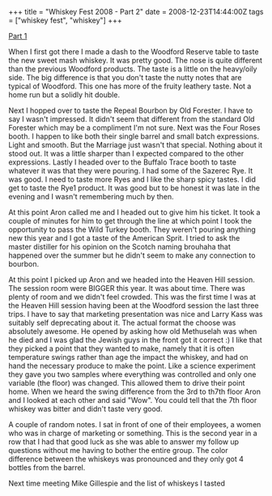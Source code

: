 +++
title = "Whiskey Fest 2008 - Part 2"
date = 2008-12-23T14:44:00Z
tags = ["whiskey fest", "whiskey"]
+++

[Part 1](http://mberkow.blogspot.com/2008_11_01_archive.html#8892188501416889519")


When I first got there I made a dash to the Woodford Reserve table to taste the new sweet mash whiskey. It was pretty good. The nose is quite different than the previous Woodford products. The taste is a little on the heavy/oily side. The big difference is that you don't taste the nutty notes that are typical of Woodford. This one has more of the fruity leathery taste. Not a home run but a solidly hit double.


Next I hopped over to taste the Repeal Bourbon by Old Forester. I have to say I wasn't impressed. It didn't seem that different from the standard Old Forester which may be a compliment I'm not sure. Next was the Four Roses booth. I happen to like both their single barrel and small batch expressions. Light and smooth. But the Marriage just wasn't that special. Nothing about it stood out. It was a little sharper than I expected compared to the other expressions. Lastly I headed over to the Buffalo Trace booth to taste whatever it was that they were pouring. I had some of the Sazerec Rye. It was good. I need to taste more Ryes and I like the sharp spicy tastes. I did get to taste the Rye1 product. It was good but to be honest it was late in the evening and I wasn't remembering much by then.


At this point Aron called me and I headed out to give him his ticket. It took a couple of minutes for him to get through the line at which point I took the opportunity to pass the Wild Turkey booth. They weren't pouring anything new this year and I got a taste of the American Sprit. I tried to ask the master distiller for his opinion on the Scotch naming brouhaha that happened over the summer but he didn't seem to make any connection to bourbon.


At this point I picked up Aron and we headed into the Heaven Hill session. The session room were BIGGER this year. It was about time. There was plenty of room and we didn't feel crowded. This was the first time I was at the Heaven Hill session having been at the Woodford session the last three trips. I have to say that marketing presentation was nice and Larry Kass was suitably self deprecating about it. The actual format the choose was absolutely awesome. He opened by asking how old Methuselah was when he died and I was glad the Jewish guys in the front got it correct :) I like that they picked a point that they wanted to make, namely that it is often temperature swings rather than age the impact the whiskey, and had on hand the necessary produce to make the point. Like a science experiment they gave you two samples where everything was controlled and only one variable (the floor) was changed. This allowed them to drive their point home. When we heard the swing difference from the 3rd to th7th floor Aron and I looked at each other and said "Wow". You could tell that the 7th floor whiskey was bitter and didn't taste very good.

A couple of random notes. I sat in front of one of their employees, a women who was in charge of marketing or something. This is the second year in a row that I had that good luck as she was able to answer my follow up questions without me having to bother the entire group. The color difference between the whiskeys was pronounced and they only got 4 bottles from the barrel.


Next time meeting Mike Gillespie and the list of whiskeys I tasted
